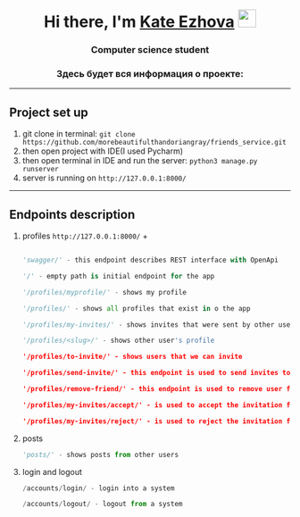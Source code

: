 <h1 align="center">Hi there, I'm <a href="https://daniilshat.ru/" target="_blank">Kate Ezhova</a> 
<img src="https://github.com/blackcater/blackcater/raw/main/images/Hi.gif" height="32"/></h1>
<h3 align="center">Computer science student </h3>
<h3 align="center">Здесь будет вся информация о проекте: </h3>  

---

## Project set up
1. git clone in terminal: 
`git clone https://github.com/morebeautifulthandoriangray/friends_service.git`
2. then open project with IDE(I used Pycharm)
3. then open terminal in IDE and run the server: `python3 manage.py runserver`
4. server is running on `http://127.0.0.1:8000/` 

---

## Endpoints description
1. profiles
    `http://127.0.0.1:8000/`  + 
    ```python
   
   'swagger/' - this endpoint describes REST interface with OpenApi
   
   '/' - empty path is initial endpoint for the app
   
   '/profiles/myprofile/' - shows my profile
   
   '/profiles/' - shows all profiles that exist in o the app
   
   '/profiles/my-invites/' - shows invites that were sent by other users
   
   '/profiles/<slug>/' - shows other user's profile
   
   '/profiles/to-invite/' - shows users that we can invite
   
   '/profiles/send-invite/' - this endpoint is used to send invites to other users
   
   '/profiles/remove-friend/' - this endpoint is used to remove user from a friend list

    '/profiles/my-invites/accept/' - is used to accept the invitation from a user
   
    '/profiles/my-invites/reject/' - is used to reject the invitation from a user
   ```
2. posts
   
    ```python
   'posts/' - shows posts from other users
   ```

3. login and logout

    ```python
    /accounts/login/ - login into a system
   
    /accounts/logout/ - logout from a system
    ```
